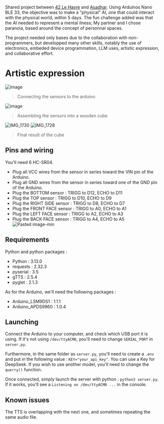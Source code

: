 Shared project between [42 Le Havre](https://42lehavre.fr/en/homepage-en/) and [Asadhar](https://esadhar.fr/fr/lecole-superieure-dart-design-havre-rouen-0). Using Arduinos Nano BLE 33, the objective was to make a "physical" AI, one that could interact with the physical world, within 5 days. The fun challenge added was that the AI needed to represent a mental ilness; My partner and I chose paranoia, based around the concept of personnal spaces.

The project needed only bases due to the collaboration with non-programmers, but developped many other skills, notably the use of electronics, embeded device programmation, LLM uses, artistic expression, and collaborative effort.

# Artistic expression

![image](https://github.com/user-attachments/assets/f7498ffc-b352-43fc-bc55-200783991900) 
> Connecting the sensors to the arduino

![image](https://github.com/user-attachments/assets/a826167c-d6f3-495a-ac72-7f3ed5134d6e)
> Assembling the sensors into a wooden cube

![IMG_1730](https://github.com/user-attachments/assets/08bb3ed7-be35-481b-a614-ba5b665b6b09)
![IMG_1728](https://github.com/user-attachments/assets/b3da9b79-222f-4d16-bb84-a92a3e6e80f0)
> Final result of the cube

## Pins and wiring
You'll need 6 HC-SR04. 
* Plug all VCC wires from the sensor in series toward the VIN pin of the Arduino.
* Plug all GND wires from the sensor in series toward one of the GND pin of the Arduino.
* Plug the BOTTOM sensor : TRIGG to D12, ECHO to D11
* Plug the TOP sensor : TRIGG to D10, ECHO to D9
* Plug the RIGHT SIDE sensor : TRIGG to D8, ECHO to D7
* Plug the FRONT FACE sensor : TRIGG to A0, ECHO to A1
* Plug the LEFT FACE sensor : TRIGG to A2, ECHO to A3
* Plug the BACK FACE sensor : TRIGG to A4, ECHO to A5
![Pasted image-min](https://github.com/user-attachments/assets/05fcca53-d61c-4d7e-bf5c-ace5d70a58d2)


## Requirements
Python and python packages :
* Python : 3.13.0
* requests : 2.32.3
* pyserial : 3.5
* gTTS : 2.5.4
* pyglet : 2.1.3

As for the Arduino, we'll need the following packages :
* Arduino_LSM9DS1 : 1.1.1
* Arduino_APDS9960 : 1.0.4

## Launching

Connect the Arduino to your computer, and check which USB port it is using. If it's not using `/dev/ttyACM0`, you'll need to change `SERIAL_PORT` in `server.py`. 

Furthermore, in the same folder as `server.py`, you'll need to create a `.env` and put in the following value : `KEY="your_api_key"`. You can use a Key for DeepSeek. If you wish to use another model, you'll need to change the `querry()` function. 

Once connected, simply launch the server with python : `python3 server.py`. If it works, you'll see a `Listening on /dev/ttyACM0 ...` in the console.

## Known issues
The TTS is overlapping with the next one, and sometimes repeating the same audio file.
